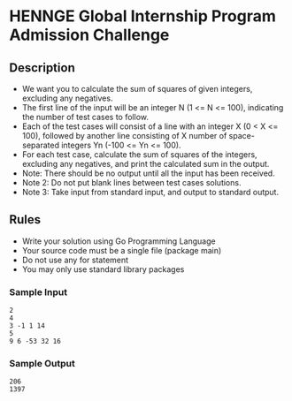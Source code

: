 # HENNGE Global Internship Program Admission Challenge
## Description
- We want you to calculate the sum of squares of given integers, excluding any negatives.
- The first line of the input will be an integer N (1 <= N <= 100), indicating the number of test cases to follow.
- Each of the test cases will consist of a line with an integer X (0 < X <= 100), followed by another line consisting of X number of space-separated integers Yn (-100 <= Yn <= 100).
- For each test case, calculate the sum of squares of the integers, excluding any negatives, and print the calculated sum in the output.
- Note: There should be no output until all the input has been received.
- Note 2: Do not put blank lines between test cases solutions.
- Note 3: Take input from standard input, and output to standard output.
## Rules
- Write your solution using Go Programming Language
- Your source code must be a single file (package main)
- Do not use any for statement
- You may only use standard library packages
### Sample Input
```
2
4
3 -1 1 14
5
9 6 -53 32 16
```
### Sample Output
```
206
1397
```

